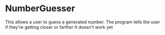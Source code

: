 # NumberGuesser

This allows a user to guess a generated number. 
The program tells the user if they're getting closer or farther
It doesn't work yet
